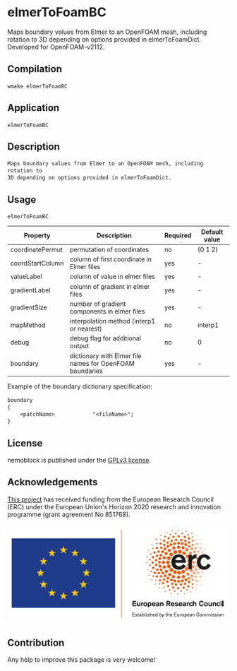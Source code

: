 # elmerToFoamBC
Maps boundary values from Elmer to an OpenFOAM mesh, including rotation to
3D depending on options provided in elmerToFoamDict. Developed for OpenFOAM-v2112.

## Compilation 
    wmake elmerToFoamBC

## Application
    elmerToFoamBC

## Description
    Maps boundary values from Elmer to an OpenFOAM mesh, including rotation to
    3D depending on options provided in elmerToFoamDict.

## Usage
    elmerToFoamBC

| Property         | Description                | Required | Default value |
|------------------|----------------------------|----------|---------------|
| coordinatePermut | permutation of coordinates | no       | (0 1 2)       |
| coordStartColumn    | column of first coordinate in Elmer files | yes | - |
| valueLabel          | column of value in elmer files | yes | - |
| gradientLabel       | column of gradient in elmer files | yes | - |
| gradientSize        | number of gradient components in elmer files | yes | - |
| mapMethod           | interpolation method (interp1 or nearest) | no | interp1 |
| debug               | debug flag for additional output           | no | 0 |
| boundary            | dictionary with Elmer file names for OpenFOAM boundaries | yes | - |

Example of the boundary dictionary specification:

    boundary 
    {
        <patchName>            "<fileName>";
    }

## License

nemoblock is published under the [GPLv3 license](https://www.gnu.org/licenses/gpl-3.0.html).

## Acknowledgements

[This project](https://www.researchgate.net/project/NEMOCRYS-Next-Generation-Multiphysical-Models-for-Crystal-Growth-Processes) has received funding from the European Research Council (ERC) under the European Union's Horizon 2020 research and innovation programme (grant agreement No 851768).

<img src="https://raw.githubusercontent.com/nemocrys/nemoblock/master/EU-ERC.png">

## Contribution

Any help to improve this package is very welcome!
